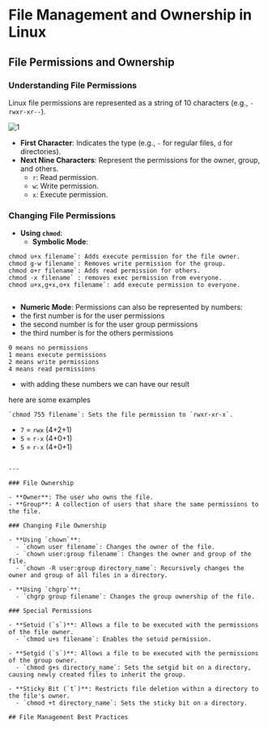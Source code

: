 # File Management and Ownership in Linux
## File Permissions and Ownership

### Understanding File Permissions

Linux file permissions are represented as a string of 10 characters (e.g., `-rwxr-xr--`).

![1](https://github.com/user-attachments/assets/8e473eb5-7d69-4b1e-a920-2de5fa9a0b61)



- **First Character**: Indicates the type (e.g., `-` for regular files, `d` for directories).
- **Next Nine Characters**: Represent the permissions for the owner, group, and others.
  - `r`: Read permission.
  - `w`: Write permission.
  - `x`: Execute permission.

### Changing File Permissions

- **Using `chmod`**:
  - **Symbolic Mode**:
 
```
chmod u+x filename`: Adds execute permission for the file owner.
chmod g-w filename`: Removes write permission for the group.
chmod o+r filename`: Adds read permission for others.
chmod -x filename` : removes exec permission from everyone.
chmod u+x,g+x,o+x filename`: add execute permission to everyone.


```


  - **Numeric Mode**: Permissions can also be represented by numbers:
  - the first number is for the user permissions
  - the second number is for the user group permissions
  - the third number is for the others permissions

```
0 means no permissions
1 means execute permissions
2 means write permissions
4 means read permissions
```

- with adding these numbers we can have our result 

here are some examples

```
`chmod 755 filename`: Sets the file permission to `rwxr-xr-x`.
```

- `7` = `rwx` (4+2+1)
- `5` = `r-x` (4+0+1)
- `5` = `r-x` (4+0+1)
```

---

### File Ownership

- **Owner**: The user who owns the file.
- **Group**: A collection of users that share the same permissions to the file.

### Changing File Ownership

- **Using `chown`**:
  - `chown user filename`: Changes the owner of the file.
  - `chown user:group filename`: Changes the owner and group of the file.
  - `chown -R user:group directory_name`: Recursively changes the owner and group of all files in a directory.

- **Using `chgrp`**:
  - `chgrp group filename`: Changes the group ownership of the file.

### Special Permissions

- **Setuid (`s`)**: Allows a file to be executed with the permissions of the file owner.
  - `chmod u+s filename`: Enables the setuid permission.
  
- **Setgid (`s`)**: Allows a file to be executed with the permissions of the group owner.
  - `chmod g+s directory_name`: Sets the setgid bit on a directory, causing newly created files to inherit the group.

- **Sticky Bit (`t`)**: Restricts file deletion within a directory to the file's owner.
  - `chmod +t directory_name`: Sets the sticky bit on a directory.

## File Management Best Practices
